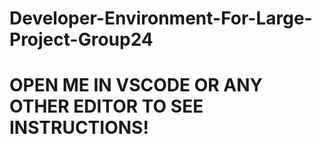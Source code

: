 # Developer-Environment-For-Large-Project-Group24

# OPEN ME IN VSCODE OR ANY OTHER EDITOR TO SEE INSTRUCTIONS!

<!---

Steps on setting up environment

Things you should already have
- nodejs
- nodemon
- react-app
- heroku

<double check> heroku --version 

==================================
Connecting to the mongoDB database
==================================

<go to> From the terminal/commandLine > navigate to project folder 

<terminal cmd> touch .gitignore
    <contents> 
    node_modules
    .env

<terminal cmd> touch .env
    <contents>
    MONGODB_URI="mongodb+srv://Admin:COP4331@cluster0.4b2nn.mongodb.net/Dev_Large_Project_DB?retryWrites=true&w=majority"

<terminal cmd> npm install

<terminal cmd> sudo npm start
    <caution> running the command may throw some errors
        <what if> Error: Cannot find module 'express'
            <terminal cmd> npm install express
        
        <what if> Error: Cannot find module 'dotenv'
            <terminal cmd> npm install dotenv

<you can now test api endpoints locally!>
    <URL> http://localhost:5000/api/< replace w/ api endpoint>

===============================
Connecting to the Heroku Server
===============================

<terminal cmd> sudo npm install -g heroku

<terminal cmd> sudo npm install dotenv

<terminal cmd> heroku login

<go to> frontend folder
    <temrinal cmd> touch .gitignore
        <contents>
        # See https://help.github.com/articles/ignoring-files/ for more about ignoring files.

        # dependencies
        /node_modules
        /.pnp
        .pnp.js

        # testing
        /coverage

        # production
        # /build

        # misc
        .DS_Store
        .env.local
        .env.development.local
        .env.test.local
        .env.production.local

        npm-debug.log*
        yarn-debug.log*
        yarn-error.log*

<terminal cmd> git config --global user.email "rick.jsventures.com"

<terminal cmd> git config --global user.name "Rick Leinecker"

<terminal cmd> heroku git:remote -a health-n-wellness-dev

<terminal cmd> sudo git add -A

<terminal cmd> sudo git commit -am "Commit Message"

// SUPER-DUPER IMPORTANT READ BEFORE GOING THROUGH THE COMMANDS BELOW: https://help.heroku.com/O0EXQZTA/how-do-i-switch-branches-from-master-to-main


<DID YOU READ ARTICLE ABOVE?>
<terminal cmd> git checkout -b main

<terminal cmd> git push heroku main

<check logs>
    <terminal cmd> heroku logs --tail

<terminal cmd> heroku open


congrats you're done!


--->
